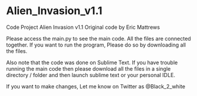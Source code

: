 # Alien_Invasion_v1.1
Code Project Alien Invasion v1.1
Original code by Eric Mattrews


Please access the main.py to see the main code. All the files are connected together. If you want to run the program, Please do so by downloading all the files.

Also note that the code was done on Sublime Text. If you have trouble running the main code then please download all the files in a single directory / folder and then launch sublime text or your personal IDLE. 



If you want to make changes, Let me know on Twitter as @Black_2_white 
